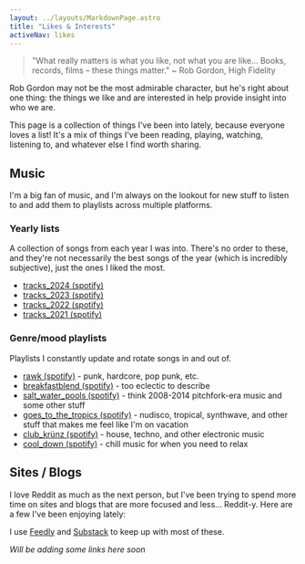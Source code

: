 ```yaml
---
layout: ../layouts/MarkdownPage.astro
title: "Likes & Interests"
activeNav: likes
---
```


> "What really matters is what you like, not what you are like… Books, records, films – these things matter." ~ Rob Gordon, High Fidelity

Rob Gordon may not be the most admirable character, but he's right about one thing: the things we like and are interested in help provide insight into who we are.

This page is a collection of things I've been into lately, because everyone loves a list! It's a mix of things I've been reading, playing, watching, listening to, and whatever else I find worth sharing.

## Music

I'm a big fan of music, and I'm always on the lookout for new stuff to listen to and add them to playlists across multiple platforms.

### Yearly lists

A collection of songs from each year I was into. There's no order to these, and they're not necessarily the best songs of the year (which is incredibly subjective), just the ones I liked the most.

- [tracks_2024 (spotify)](https://open.spotify.com/playlist/3ziWs63jsY5dQlIK6bJKpO?si=277213d5876643b4)
- [tracks_2023 (spotify)](https://open.spotify.com/playlist/2K1zbdzZbbKlVrjQZugGZG?si=2fa9c97c34664515)
- [tracks_2022 (spotify)](https://open.spotify.com/playlist/53bDc9wY4zHupAy0dQNCDs?si=bd89ec1b4dc7447e)
- [tracks_2021 (spotify)](https://open.spotify.com/playlist/4Um2SSeKoErMOGECwRRwrx?si=8235a2f101a54f59)

### Genre/mood playlists

Playlists I constantly update and rotate songs in and out of.

- [rawk (spotify)](https://open.spotify.com/playlist/4X0dQkrrqYpKP77azZ9OtA?si=681d9c1913784c0f) - punk, hardcore, pop punk, etc.
- [breakfastblend (spotify)](https://open.spotify.com/playlist/3VhvjGTVBiIriamiB2UU7K?si=375bead36ceb4f20) - too eclectic to describe
- [salt_water_pools (spotify)](https://open.spotify.com/playlist/5KayjXXhZpXz80AnmuqA2S?si=4bc94e3efe0246f2) - think 2008-2014 pitchfork-era music and some other stuff
- [goes_to_the_tropics (spotify)](https://open.spotify.com/playlist/6z8bhSN1WkrfXqu1ahCUmy?si=e8e9401d6b2743f9) - nudisco, tropical, synthwave, and other stuff that makes me feel like I'm on vacation
- [club_krünz (spotify)](https://open.spotify.com/playlist/5YhyVUBgjWS4PHXUtUTAP9?si=92cf3cdd71b94910) - house, techno, and other electronic music
- [cool_down (spotify)](https://open.spotify.com/playlist/7a37K5564iRapvFnXxVwmE?si=b1796ee6bdca493f) - chill music for when you need to relax

## Sites / Blogs

I love Reddit as much as the next person, but I've been trying to spend more time on sites and blogs that are more focused and less... Reddit-y. Here are a few I've been enjoying lately:

I use [Feedly](https://feedly.com) and [Substack](https://substack.com/@alexrosenkranz/reads) to keep up with most of these.

_Will be adding some links here soon_
